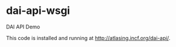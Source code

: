 dai-api-wsgi
============

DAI API Demo

This code is installed and running at http://atlasing.incf.org/dai-api/.
